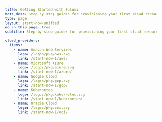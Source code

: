 ```yaml
---
title: Getting Started with Pulumi
meta_desc: Step-by-step guides for provisioning your first cloud resources and mastering the basics of Pulumi
type: page
layout: start-now-unified
no_on_this_page: true
subtitle: Step-by-step guides for provisioning your first cloud resources and mastering the basics of Pulumi

cloud_providers:
  items:
    - name: Amazon Web Services
      logo: /logos/pkg/aws.svg
      link: /start-now-1/aws/
    - name: Microsoft Azure
      logo: /logos/pkg/azure.svg
      link: /start-now-1/azure/
    - name: Google Cloud
      logo: /logos/pkg/gcp.svg
      link: /start-now-1/gcp/
    - name: Kubernetes
      logo: /logos/pkg/kubernetes.svg
      link: /start-now-1/kubernetes/
    - name: Oracle Cloud
      logo: /logos/pkg/oci.svg
      link: /start-now-1/oci/
---
```

